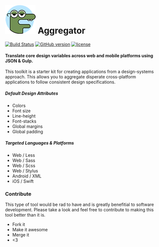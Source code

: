 # ![Aggregator Logo](/assets/AggreGator.png) Aggregator 
[![Build Status](https://travis-ci.org/NateBaldwinDesign/aggregator.svg?branch=development)](https://travis-ci.org/NateBaldwinDesign/aggregator) [![GitHub version](https://badge.fury.io/gh/NateBaldwinDesign%2Faggregator.svg)](https://badge.fury.io/gh/NateBaldwinDesign%2Faggregator) [![license](https://img.shields.io/github/license/mashape/apistatus.svg?maxAge=2592000)]()

#### Translate core design variables across web and mobile platforms using JSON & Gulp.

This toolkit is a starter kit for creating applications from a design-systems approach. This allows you to aggregate disperate cross-platform applications to follow consistent design specifications.

##### Default Design Attributes
* Colors
* Font size
* Line-height
* Font-stacks
* Global margins
* Global padding

##### Targeted Languages & Platforms
* Web / Less
* Web / Sass
* Web / Scss
* Web / Stylus
* Android / XML
* iOS / Swift 


### Contribute
This type of tool would be rad to have and is greatly benefitial to software development. Please take a look and feel free to contribute to making this tool better than it is.

* Fork it
* Make it awesome
* Merge it
* <3
